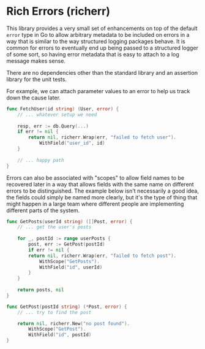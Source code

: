 # Rich Errors (richerr)

This library provides a very small set of enhancements on
top of the default `error` type in Go to allow arbitrary
metadata to be included on errors in a way that is similar
to the way structured logging packages behave. It is common
for errors to eventually end up being passed to a structured
logger of some sort, so having error metadata that is easy
to attach to a log message makes sense.

There are no dependencies other than the standard library
and an assertion library for the unit tests.

For example, we can attach parameter values to an error to
help us track down the cause later.

```go
func FetchUser(id string) (User, error) {
    // ... whatever setup we need 
    
    resp, err := db.Query(...)
    if err != nil {
        return nil, richerr.Wrap(err, "failed to fetch user").
            WithField("user_id", id)
    }
	
    // ... happy path
}
```

Errors can also be associated with "scopes" to allow field names
to be recovered later in a way that allows fields with the same
name on different errors to be distinguished. The example below
isn't necessarily a good idea, the fields could simply be named
more clearly, but it's the type of thing that might happen in a
large team where different people are implementing different parts
of the system.

```go
func GetPosts(userId string) ([]Post, error) {
	// ... get the user's posts
	
	for _, postId := range userPosts {
		post, err := GetPost(postId)
        if err != nil {
		return nil, richerr.Wrap(err, "failed to fetch post").
			WithScope("GetPosts").
			WithField("id", userId)
        }
    }
	
    return posts, nil
}

func GetPost(postId string) (*Post, error) {
    // ... try to find the post

    return nil, richerr.New("no post found").
		WithScope("GetPost").
		WithField("id", postId)
}
```
